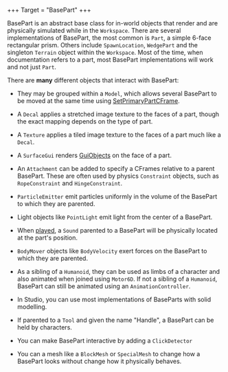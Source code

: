 +++
Target = "BasePart"
+++

BasePart is an abstract base class for in-world objects that render and are physically simulated while in the `Workspace`. There are several implementations of BasePart, the most common is `Part`, a simple 6-face rectangular prism. Others include `SpawnLocation`, `WedgePart` and the singleton `Terrain` object within the `Workspace`. Most of the time, when documentation refers to a part, most BasePart implementations will work and not just `Part`.There are **many** different objects that interact with BasePart:  - They may be grouped within a `Model`, which allows several BasePart to be moved at the same time using [SetPrimaryPartCFrame](https://developer.roblox.com/api-reference/function/Model/SetPrimaryPartCFrame).  - A `Decal` applies a stretched image texture to the faces of a part, though the exact mapping depends on the type of part.  - A `Texture` applies a tiled image texture to the faces of a part much like a `Decal`.  - A `SurfaceGui` renders [GuiObjects](https://developer.roblox.com/api-reference/class/GuiObject) on the face of a part.  - An `Attachment` can be added to specify a CFrames relative to a parent BasePart. These are often used by physics `Constraint` objects, such as `RopeConstraint` and `HingeConstraint`.  - `ParticleEmitter` emit particles uniformly in the volume of the BasePart to which they are parented.  - Light objects like `PointLight` emit light from the center of a BasePart.  - When [played](https://developer.roblox.com/api-reference/function/Sound/Play), a `Sound` parented to a BasePart will be physically located at the part's position.  - `BodyMover` objects like `BodyVelocity` exert forces on the BasePart to which they are parented.  - As a sibling of a `Humanoid`, they can be used as limbs of a character and also animated when joined using `Motor6D`. If not a sibling of a `Humanoid`, BasePart can still be animated using an `AnimationController`.  - In Studio, you can use most implementations of BaseParts with solid modelling.  - If parented to a `Tool` and given the name "Handle", a BasePart can be held by characters.  - You can make BasePart interactive by adding a `ClickDetector`  - You can a mesh like a `BlockMesh` or `SpecialMesh` to change how a BasePart looks without change how it physically behaves.